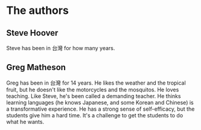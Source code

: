 # The authors

## Steve Hoover

Steve has been in 台灣 for how many years.

## Greg Matheson

Greg has been in 台灣 for 14 years. He likes the weather and the tropical fruit, but he doesn't like the motorcycles and the mosquitos. He loves teaching. Like Steve, he's been called a demanding teacher. He thinks learning languages (he knows Japanese, and some Korean and Chinese) is a transformative experience. He has a strong sense of self-efficacy, but the students give him a hard time. It's a challenge to get the students to do what he wants.
